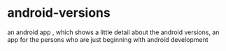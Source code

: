 # android-versions
an android app , which shows a little detail about the android versions, an app for the persons who are just beginning with android development

